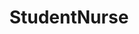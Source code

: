 ---
title: StudentNurse
crosslinks:
- nursing
- wholesomepics
- laptops
- trees
- todayilearned
- factorio
- ProtectAndServe
- ems
- HomeworkHelp
- SuggestALaptop
- livven
---